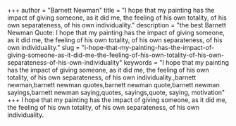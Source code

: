 +++
author = "Barnett Newman"
title = "I hope that my painting has the impact of giving someone, as it did me, the feeling of his own totality, of his own separateness, of his own individuality."
description = "the best Barnett Newman Quote: I hope that my painting has the impact of giving someone, as it did me, the feeling of his own totality, of his own separateness, of his own individuality."
slug = "i-hope-that-my-painting-has-the-impact-of-giving-someone-as-it-did-me-the-feeling-of-his-own-totality-of-his-own-separateness-of-his-own-individuality"
keywords = "I hope that my painting has the impact of giving someone, as it did me, the feeling of his own totality, of his own separateness, of his own individuality.,barnett newman,barnett newman quotes,barnett newman quote,barnett newman sayings,barnett newman saying,quotes, sayings,quote, saying, motivation"
+++
I hope that my painting has the impact of giving someone, as it did me, the feeling of his own totality, of his own separateness, of his own individuality.
